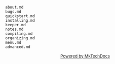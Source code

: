 ```include
about.md
bugs.md
quickstart.md
installing.md
keeper.md
notes.md
compiling.md
organizing.md
menu.md
advanced.md
```

<div align='center'><font size=-1><a href='https://github.com/att/MkTechDocs'>Powered by MkTechDocs</a></font></div>

